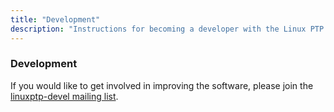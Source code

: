 ```yaml
---
title: "Development"
description: "Instructions for becoming a developer with the Linux PTP Project."
---
```


### Development 

If you would like to get involved in improving the software, please
join the [linuxptp-devel mailing list](https://lists.sourceforge.net/lists/listinfo/linuxptp-devel).
<br>
